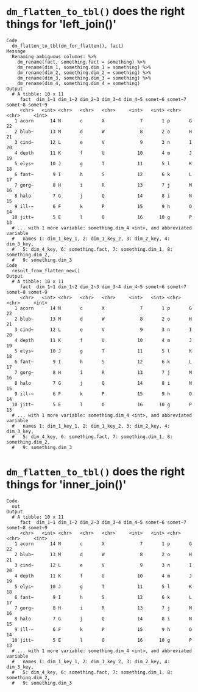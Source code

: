 # `dm_flatten_to_tbl()` does the right things for 'left_join()'

    Code
      dm_flatten_to_tbl(dm_for_flatten(), fact)
    Message
      Renaming ambiguous columns: %>%
        dm_rename(fact, something.fact = something) %>%
        dm_rename(dim_1, something.dim_1 = something) %>%
        dm_rename(dim_2, something.dim_2 = something) %>%
        dm_rename(dim_3, something.dim_3 = something) %>%
        dm_rename(dim_4, something.dim_4 = something)
    Output
      # A tibble: 10 x 11
         fact  dim_1~1 dim_1~2 dim_2~3 dim_3~4 dim_4~5 somet~6 somet~7 somet~8 somet~9
         <chr>   <int> <chr>   <chr>   <chr>     <int>   <int> <chr>   <chr>     <int>
       1 acorn      14 N       c       X             7       1 p       G            22
       2 blub~      13 M       d       W             8       2 o       H            21
       3 cind~      12 L       e       V             9       3 n       I            20
       4 depth      11 K       f       U            10       4 m       J            19
       5 elys~      10 J       g       T            11       5 l       K            18
       6 fant~       9 I       h       S            12       6 k       L            17
       7 gorg~       8 H       i       R            13       7 j       M            16
       8 halo        7 G       j       Q            14       8 i       N            15
       9 ill-~       6 F       k       P            15       9 h       O            14
      10 jitt~       5 E       l       O            16      10 g       P            13
      # ... with 1 more variable: something.dim_4 <int>, and abbreviated variable
      #   names 1: dim_1_key_1, 2: dim_1_key_2, 3: dim_2_key, 4: dim_3_key,
      #   5: dim_4_key, 6: something.fact, 7: something.dim_1, 8: something.dim_2,
      #   9: something.dim_3
    Code
      result_from_flatten_new()
    Output
      # A tibble: 10 x 11
         fact  dim_1~1 dim_1~2 dim_2~3 dim_3~4 dim_4~5 somet~6 somet~7 somet~8 somet~9
         <chr>   <int> <chr>   <chr>   <chr>     <int>   <int> <chr>   <chr>     <int>
       1 acorn      14 N       c       X             7       1 p       G            22
       2 blub~      13 M       d       W             8       2 o       H            21
       3 cind~      12 L       e       V             9       3 n       I            20
       4 depth      11 K       f       U            10       4 m       J            19
       5 elys~      10 J       g       T            11       5 l       K            18
       6 fant~       9 I       h       S            12       6 k       L            17
       7 gorg~       8 H       i       R            13       7 j       M            16
       8 halo        7 G       j       Q            14       8 i       N            15
       9 ill-~       6 F       k       P            15       9 h       O            14
      10 jitt~       5 E       l       O            16      10 g       P            13
      # ... with 1 more variable: something.dim_4 <int>, and abbreviated variable
      #   names 1: dim_1_key_1, 2: dim_1_key_2, 3: dim_2_key, 4: dim_3_key,
      #   5: dim_4_key, 6: something.fact, 7: something.dim_1, 8: something.dim_2,
      #   9: something.dim_3

# `dm_flatten_to_tbl()` does the right things for 'inner_join()'

    Code
      out
    Output
      # A tibble: 10 x 11
         fact  dim_1~1 dim_1~2 dim_2~3 dim_3~4 dim_4~5 somet~6 somet~7 somet~8 somet~9
         <chr>   <int> <chr>   <chr>   <chr>     <int>   <int> <chr>   <chr>     <int>
       1 acorn      14 N       c       X             7       1 p       G            22
       2 blub~      13 M       d       W             8       2 o       H            21
       3 cind~      12 L       e       V             9       3 n       I            20
       4 depth      11 K       f       U            10       4 m       J            19
       5 elys~      10 J       g       T            11       5 l       K            18
       6 fant~       9 I       h       S            12       6 k       L            17
       7 gorg~       8 H       i       R            13       7 j       M            16
       8 halo        7 G       j       Q            14       8 i       N            15
       9 ill-~       6 F       k       P            15       9 h       O            14
      10 jitt~       5 E       l       O            16      10 g       P            13
      # ... with 1 more variable: something.dim_4 <int>, and abbreviated variable
      #   names 1: dim_1_key_1, 2: dim_1_key_2, 3: dim_2_key, 4: dim_3_key,
      #   5: dim_4_key, 6: something.fact, 7: something.dim_1, 8: something.dim_2,
      #   9: something.dim_3

